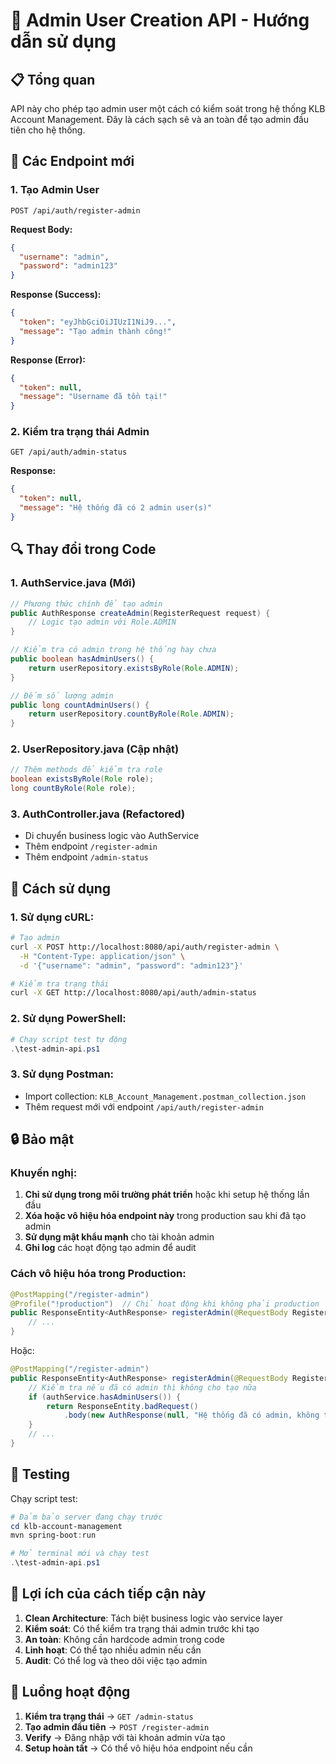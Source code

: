 # 🔧 Admin User Creation API - Hướng dẫn sử dụng

## 📋 Tổng quan

API này cho phép tạo admin user một cách có kiểm soát trong hệ thống KLB Account Management. Đây là cách sạch sẽ và an toàn để tạo admin đầu tiên cho hệ thống.

## 🚀 Các Endpoint mới

### 1. Tạo Admin User
```
POST /api/auth/register-admin
```

**Request Body:**
```json
{
  "username": "admin",
  "password": "admin123"
}
```

**Response (Success):**
```json
{
  "token": "eyJhbGciOiJIUzI1NiJ9...",
  "message": "Tạo admin thành công!"
}
```

**Response (Error):**
```json
{
  "token": null,
  "message": "Username đã tồn tại!"
}
```

### 2. Kiểm tra trạng thái Admin
```
GET /api/auth/admin-status
```

**Response:**
```json
{
  "token": null,
  "message": "Hệ thống đã có 2 admin user(s)"
}
```

## 🔍 Thay đổi trong Code

### 1. AuthService.java (Mới)
```java
// Phương thức chính để tạo admin
public AuthResponse createAdmin(RegisterRequest request) {
    // Logic tạo admin với Role.ADMIN
}

// Kiểm tra có admin trong hệ thống hay chưa
public boolean hasAdminUsers() {
    return userRepository.existsByRole(Role.ADMIN);
}

// Đếm số lượng admin
public long countAdminUsers() {
    return userRepository.countByRole(Role.ADMIN);
}
```

### 2. UserRepository.java (Cập nhật)
```java
// Thêm methods để kiểm tra role
boolean existsByRole(Role role);
long countByRole(Role role);
```

### 3. AuthController.java (Refactored)
- Di chuyển business logic vào AuthService
- Thêm endpoint `/register-admin`
- Thêm endpoint `/admin-status`

## 📝 Cách sử dụng

### 1. Sử dụng cURL:
```bash
# Tạo admin
curl -X POST http://localhost:8080/api/auth/register-admin \
  -H "Content-Type: application/json" \
  -d '{"username": "admin", "password": "admin123"}'

# Kiểm tra trạng thái
curl -X GET http://localhost:8080/api/auth/admin-status
```

### 2. Sử dụng PowerShell:
```powershell
# Chạy script test tự động
.\test-admin-api.ps1
```

### 3. Sử dụng Postman:
- Import collection: `KLB_Account_Management.postman_collection.json`
- Thêm request mới với endpoint `/api/auth/register-admin`

## 🔒 Bảo mật

### Khuyến nghị:
1. **Chỉ sử dụng trong môi trường phát triển** hoặc khi setup hệ thống lần đầu
2. **Xóa hoặc vô hiệu hóa endpoint này** trong production sau khi đã tạo admin
3. **Sử dụng mật khẩu mạnh** cho tài khoản admin
4. **Ghi log** các hoạt động tạo admin để audit

### Cách vô hiệu hóa trong Production:
```java
@PostMapping("/register-admin")
@Profile("!production")  // Chỉ hoạt động khi không phải production
public ResponseEntity<AuthResponse> registerAdmin(@RequestBody RegisterRequest request) {
    // ...
}
```

Hoặc:
```java
@PostMapping("/register-admin")
public ResponseEntity<AuthResponse> registerAdmin(@RequestBody RegisterRequest request) {
    // Kiểm tra nếu đã có admin thì không cho tạo nữa
    if (authService.hasAdminUsers()) {
        return ResponseEntity.badRequest()
            .body(new AuthResponse(null, "Hệ thống đã có admin, không thể tạo thêm!"));
    }
    // ...
}
```

## 🧪 Testing

Chạy script test:
```powershell
# Đảm bảo server đang chạy trước
cd klb-account-management
mvn spring-boot:run

# Mở terminal mới và chạy test
.\test-admin-api.ps1
```

## 🎯 Lợi ích của cách tiếp cận này

1. **Clean Architecture**: Tách biệt business logic vào service layer
2. **Kiểm soát**: Có thể kiểm tra trạng thái admin trước khi tạo
3. **An toàn**: Không cần hardcode admin trong code
4. **Linh hoạt**: Có thể tạo nhiều admin nếu cần
5. **Audit**: Có thể log và theo dõi việc tạo admin

## 🔄 Luồng hoạt động

1. **Kiểm tra trạng thái** → `GET /admin-status`
2. **Tạo admin đầu tiên** → `POST /register-admin`
3. **Verify** → Đăng nhập với tài khoản admin vừa tạo
4. **Setup hoàn tất** → Có thể vô hiệu hóa endpoint nếu cần

